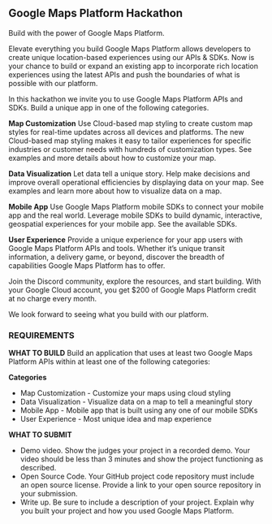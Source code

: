 ## Google Maps Platform Hackathon

Build with the power of Google Maps Platform.

Elevate everything you build 
Google Maps Platform allows developers to create unique location-based experiences using our APIs & SDKs. Now is your chance to build or expand an existing app to incorporate rich location experiences using the latest APIs and push the boundaries of what is possible with our platform.

In this hackathon we invite you to use Google Maps Platform APIs and SDKs. Build a unique app in one of the following categories.

**Map Customization**
Use Cloud-based map styling to create custom map styles for real-time updates across all devices and platforms. The new Cloud-based map styling makes it easy to tailor experiences for specific industries or customer needs with hundreds of customization types.
See examples and more details about how to customize your map.

**Data Visualization**
Let data tell a unique story. Help make decisions and improve overall operational efficiencies by displaying data on your map. 
See examples and learn more about how to visualize data on a map.

**Mobile App**
Use Google Maps Platform mobile SDKs to connect your mobile app and the real world. Leverage mobile SDKs to build dynamic, interactive, geospatial experiences for your mobile app.
See the available SDKs.

**User Experience**
Provide a unique experience for your app users with Google Maps Platform APIs and tools. Whether it’s unique transit information, a delivery game, or beyond, discover the breadth of capabilities Google Maps Platform has to offer.

Join the Discord community, explore the resources, and start building. With your Google Cloud account, you get $200 of Google Maps Platform credit at no charge every month.

We look forward to seeing what you build with our platform.

### REQUIREMENTS

**WHAT TO BUILD**
Build an application that uses at least two Google Maps Platform APIs within at least one of the following categories:

**Categories**
- Map Customization - Customize your maps using cloud styling
- Data Visualization - Visualize data on a map to tell a meaningful story
- Mobile App - Mobile app that is built using any one of our mobile SDKs
- User Experience - Most unique idea and map experience
 

**WHAT TO SUBMIT**
- Demo video. Show the judges your project in a recorded demo. Your video should be less than 3 minutes and show the project functioning as described.
- Open Source Code. Your GitHub project code repository must include an open source license. Provide a link to your open source repository in your submission.
- Write up. Be sure to include a description of your project. Explain why you built your project and how you used Google Maps Platform.